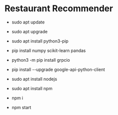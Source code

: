 # Restaurant Recommender

* sudo apt update
* sudo apt upgrade
* sudo apt install python3-pip

* pip install numpy scikit-learn pandas
* python3 -m pip install grpcio
* pip install --upgrade google-api-python-client

* sudo apt install nodejs
* sudo apt install npm
* npm i
* npm start
